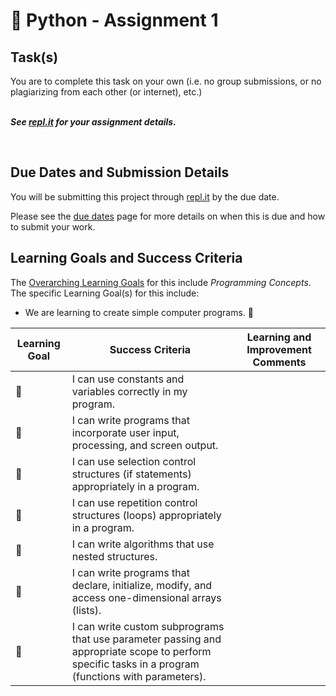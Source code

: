 # &#x1F4D8; Python - Assignment 1

## Task(s)
You are to complete this task on your own (i.e. no group submissions, or no plagiarizing from each other (or internet), etc.)  
<br/>

_**See [repl.it](https://repl.it) for your assignment details.**_

<br/>

## Due Dates and Submission Details

You will be submitting this project through [repl.it](https://repl.it) by the due date.

Please see the [due dates](./Due-Dates-and-Submission-Details) page for more details on when this is due and how to submit your work.

## Learning Goals and Success Criteria

The [Overarching Learning Goals](./images/ICS3U.jpg) for this include _Programming Concepts_.
The specific Learning Goal(s) for this include:
  * We are learning to create simple computer programs. &#x1F4D8;


| Learning Goal | Success Criteria  | Learning and Improvement Comments |
| ------------- | ----------------- | --------------------------------- |
| &#x1F4D8; | I can use constants and variables correctly in my program. | |
| &#x1F4D8; | I can write programs that incorporate user input, processing, and screen output. | |
| &#x1F4D8; | I can use selection control structures (if statements) appropriately in a program. | |
| &#x1F4D8; | I can use repetition control structures (loops) appropriately in a program. | |
| &#x1F4D8; | I can write algorithms that use nested structures. | |
| &#x1F4D8; | I can write programs that declare, initialize, modify, and access one-dimensional arrays (lists). | |
| &#x1F4D8; | I can write custom subprograms that use parameter passing and appropriate scope to perform specific tasks in a program (functions with parameters).  | |